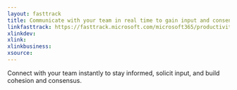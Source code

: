 ```yaml
---
layout: fasttrack
title: Communicate with your team in real time to gain input and consensus
linkfasttrack: https://fasttrack.microsoft.com/microsoft365/productivitylibrary/Communicate-with-your-team-in-real-time-to-gain-input-and-consensus 
xlinkdev: 
xlink: 
xlinkbusiness: 
xsource: 
---
```

Connect with your team instantly to stay informed, solicit input, and build cohesion and consensus.